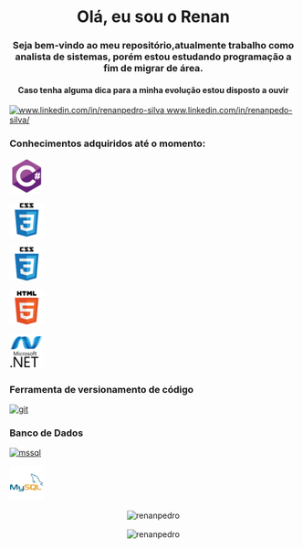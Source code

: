 <h1 align = "center"> Olá, eu sou o Renan </h1>

<h3 align = "center"> Seja bem-vindo ao meu repositório,atualmente trabalho como analista de sistemas, porém estou estudando programação a fim de migrar de área. </h3>

<h4 align = "center"> Caso tenha alguma dica para a minha evolução estou disposto a ouvir </h4>



<p align =" left ">
<a href =" www.linkedin.com/in/renanpedro-silva" target =" blank "> <img align =" center "src ="https://raw.githubusercontent.com/rahuldkjain/github-profile-readme-generator/master/src/images/icons/Social/linked-in-alt.svg "alt="www.linkedin.com/in/renanpedro-silva" height = "30" width = "60" /> www.linkedin.com/in/renanpedo-silva/ </a> </p> 



### Conhecimentos adquiridos até o momento:

<p align = "left">
<a href="https://www.w3schools.com/cs/" target="_blank"> <img src = "https://raw.githubusercontent.com/devicons/devicon/master/icons/csharp/csharp-original.svg "alt =" csharp "width =" 60 "height =" 60 "/>  </a> 

<p align = "left">
 <a href =" https://www.w3schools.com/css/ " target ="_ blank "> <img src="https://raw.githubusercontent.com/devicons/devicon/master/icons/css3/css3-original-wordmark.svg "alt =" css3 "width =" 60 " height =" 60 "/>

<p align = "left">
<a href =" https://www.w3schools.com/css/ " target ="_ blank "> <img src="https://raw.githubusercontent.com/devicons/devicon/master/icons/css3/css3-original-wordmark.svg "alt =" css3 "width =" 60 " height =" 60 "/> </a></p>

<p align = "left">
<a href="https://www.w3.org/html/" target="_blank"> <img src ="https://raw.githubusercontent.com/devicons/devicon/master/icons/html5/html5-original-wordmark.svg "alt =" html5 "width =" 60 "height =" 60 "/> </a>   </p>


<p align = "left">
<a href="https://dotnet.microsoft.com/" target="_blank"> <img src = "https://raw.githubusercontent.com/devicons/devicon/master/icons/dot-net/dot-net-original-wordmark.svg "alt =" dotnet "width =" 60 "height =" 60 "/> </a>  </p>


### Ferramenta de versionamento de código
<p align = "left">
<a href =" https://git-scm.com/ "target =" _ blank "> <img src ="https://www.vectorlogo.zone/logos/git-scm/git-scm-icon.svg "alt =" git "width =" 60 "height =" 60 "/> </a> </p>


### Banco de Dados
<p align = "left">
<a href =" https://www.microsoft.com/en-us/sql-server "target ="_blank "> <img src ="https://www.svgrepo.com/show/303229/microsoft-sql-server-logo.svg "alt =" mssql "width =" 60 "height =" 60 "/>  </a>   </p>

<p align = "left">
<a href="https://www.mysql.com/" target="_blank"> <img src = "https://raw.githubusercontent.com/devicons/devicon/master/icons/mysql/mysql-original-wordmark.svg "alt =" mysql "width =" 60" height =" 60 "/> </a> </p>

<p align = "center"> <img align = "center" src = "https://github-readme-streak-stats.herokuapp.com/?user=renanpedro&" alt = "renanpedro" />  </p>

<p align = "center"> <img align = "center" src = "https://github-readme-stats.vercel.app/api/top-langs?username=renanpedro&show_icons=true&locale=en&layout=compact" alt = "renanpedro" /> </p>

